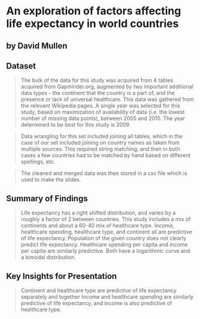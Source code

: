 # An exploration of factors affecting life expectancy in world countries
## by David Mullen


## Dataset

> The bulk of the data for this study was acquired from 4 tables acquired from Gapminder.org, augmented by two important additional data types - the continent that the country is a part of, and the presence or lack of universal healthcare. This data was gathered from the relevant Wikipedia pages. A single year was selected for this study, based on maximization of availability of data (i.e. the lowest number of missing data points), between 2005 and 2015. The year determined to be best for this study is 2009.

> Data wrangling for this set included joining all tables, which in the case of our set included joining on country names as taken from multiple sources. This required string matching, and then in both cases a few countries had to be matched by hand based on different spellings, etc.

> The cleaned and merged data was then stored in a csv file which is used to make the slides.


## Summary of Findings

> Life expectancy has a right shifted distribution, and varies by a roughly a factor of 2 between countries. This study includes a mix of continents and about a 60-40 mix of healthcare type. Income, healthcare spending, healthcare type, and continent all are predictive of life expectancy. Population of the given country does not clearly predict life expectancy. Healthcare spending per capita and income per capita are similarly predictive. Both have a logarithmic curve and a bimodal distribution. 

## Key Insights for Presentation

> Continent and healthcare type are predictive of life expectancy separately and together
> Income and healthcare spending are similarly predictive of life expectancy, and income is also predictive of healthcare type.